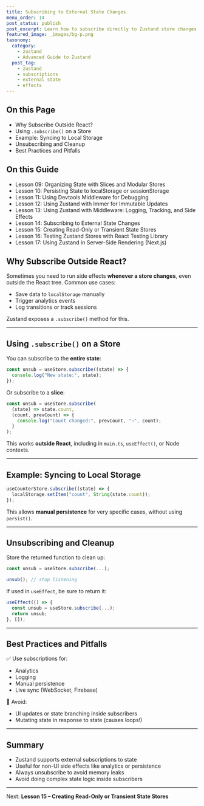 ```yaml
---
title: Subscribing to External State Changes
menu_order: 14
post_status: publish
post_excerpt: Learn how to subscribe directly to Zustand store changes outside of React components for side effects or external sync.
featured_image: _images/bg-p.png
taxonomy:
  category:
    - zustand
    - Advanced Guide to Zustand
  post_tag:
    - zustand
    - subscriptions
    - external state
    - effects
---
```


<div class="toc" markdown="1">

<div class="otp" markdown="1">

## On this Page

- Why Subscribe Outside React?
- Using `.subscribe()` on a Store
- Example: Syncing to Local Storage
- Unsubscribing and Cleanup
- Best Practices and Pitfalls

</div>

<div class="otg" markdown="1">

## On this Guide

- Lesson 09: Organizing State with Slices and Modular Stores
- Lesson 10: Persisting State to localStorage or sessionStorage
- Lesson 11: Using Devtools Middleware for Debugging
- Lesson 12: Using Zustand with Immer for Immutable Updates
- Lesson 13: Using Zustand with Middleware: Logging, Tracking, and Side Effects
- Lesson 14: Subscribing to External State Changes
- Lesson 15: Creating Read-Only or Transient State Stores
- Lesson 16: Testing Zustand Stores with React Testing Library
- Lesson 17: Using Zustand in Server-Side Rendering (Next.js)

</div>

</div>

<div class="guru-main" markdown="1">

## Why Subscribe Outside React?

Sometimes you need to run side effects **whenever a store changes**, even outside the React tree. Common use cases:

- Save data to `localStorage` manually
- Trigger analytics events
- Log transitions or track sessions

Zustand exposes a `.subscribe()` method for this.

---

## Using `.subscribe()` on a Store

You can subscribe to the **entire state**:

```ts
const unsub = useStore.subscribe((state) => {
  console.log("New state:", state);
});
```

Or subscribe to a **slice**:

```ts
const unsub = useStore.subscribe(
  (state) => state.count,
  (count, prevCount) => {
    console.log("Count changed:", prevCount, "→", count);
  }
);
```

This works **outside React**, including in `main.ts`, `useEffect()`, or Node contexts.

---

## Example: Syncing to Local Storage

```ts
useCounterStore.subscribe((state) => {
  localStorage.setItem("count", String(state.count));
});
```

This allows **manual persistence** for very specific cases, without using `persist()`.

---

## Unsubscribing and Cleanup

Store the returned function to clean up:

```ts
const unsub = useStore.subscribe(...);

unsub(); // stop listening
```

If used in `useEffect`, be sure to return it:

```ts
useEffect(() => {
  const unsub = useStore.subscribe(...);
  return unsub;
}, []);
```

---

## Best Practices and Pitfalls

✅ Use subscriptions for:

- Analytics
- Logging
- Manual persistence
- Live sync (WebSocket, Firebase)

🚫 Avoid:

- UI updates or state branching inside subscribers
- Mutating state in response to state (causes loops!)

---

## Summary

- Zustand supports external subscriptions to state
- Useful for non-UI side effects like analytics or persistence
- Always unsubscribe to avoid memory leaks
- Avoid doing complex state logic inside subscribers

---

Next: **Lesson 15 – Creating Read-Only or Transient State Stores**

</div>
